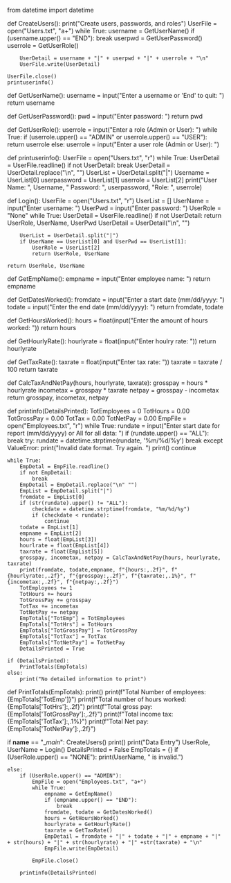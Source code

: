 from datetime import datetime

def CreateUsers():
    print("Create users, passwords, and roles")
    UserFile = open("Users.txt", "a+")
    while True:
        username = GetUserName()
        if (username.upper() == "END"):
            break
        userpwd = GetUserPassword()
        userrole = GetUserRole()
        
        UserDetail = username + "|" + userpwd + "|" + userrole + "\n"
        UserFile.write(UserDetail)
        
    UserFile.close()
    printuserinfo()
    
def GetUserName():
    username = input("Enter a username or 'End' to quit: ")
    return username
    
def GetUserPassword():
    pwd = input("Enter password: ")
    return pwd

def GetUserRole():
    userrole = input("Enter a role (Admin or User): ")
    while True:
        if (userrole.upper() == "ADMIN" or userrole.upper() == "USER"):
            return userrole
        else:
            userrole = input("Enter a user role (Admin or User): ")
            
def printuserinfo():
    UserFile = open("Users.txt", "r")
    while True:
        UserDetail = UserFile.readline()
        if not UserDetail:
            break
        UserDetail = UserDetail.replace("\n", "")
        UserList = UserDetail.split("|")
        Username = UserList[0]
        userpassword = UserList[1]
        userrole = UserList[2]
        print("User Name: ", Username, " Password: ", userpassword, "Role: ", userrole)
        
def Login():
    UserFile = open("Users.txt", "r")
    UserList = []
    UserName = input("Enter username: ")
    UserPwd = input("Enter password: ")
    UserRole = "None"
    while True:
        UserDetail = UserFile.readline()
        if not UserDetail:
            return UserRole, UserName, UserPwd
        UserDetail = UserDetail("\n", "")

        UserList = UserDetail.split("|")
        if UserName == UserList[0] and UserPwd == UserList[1]:
            UserRole = UserList[2]
            return UserRole, UserName

    return UserRole, UserName

def GetEmpName():
    empname = input("Enter employee name: ")
    return empname 

def GetDatesWorked():
    fromdate = input("Enter a start  date (mm/dd/yyyy: ")
    todate = input("Enter the end date (mm/dd/yyyy): ")
    return fromdate, todate

def GetHoursWorked():
    hours = float(input("Enter the amount of hours worked:  "))
    return hours 

def GetHourlyRate():
    hourlyrate = float(input("Enter houlry rate: "))
    return hourlyrate

def GetTaxRate():
    taxrate = float(input("Enter tax rate: "))
    taxrate = taxrate / 100
    return taxrate

def CalcTaxAndNetPay(hours, hourlyrate, taxrate):
    grosspay = hours * hourlyrate
    incometax = grosspay * taxrate
    netpay = grosspay - incometax
    return grosspay, incometax, netpay

def printinfo(DetailsPrinted):
    TotEmployees = 0 
    TotHours = 0.00
    TotGrossPay = 0.00
    TotTax = 0.00
    TotNetPay = 0.00
    EmpFile = open("Employees.txt", "r")
    while True:
        rundate = input("Enter start date for report (mm/dd/yyyy) or All for all data: ")
        if (rundate.upper() == "ALL"):
            break
        try:
            rundate = datetime.strptime(rundate, '%m/%d/%y')
            break
        except ValueError:
            print("Invalid date format. Try again. ")
            print()
            continue
        
    while True:
        EmpDetal = EmpFile.readline()
        if not EmpDetail:
            break
        EmpDetail = EmpDetail.replace("\n" "")
        EmpList = EmpDetail.split("|")
        fromdate = EmpList[0]
        if (str(rundate).upper() != "ALL"):
            checkdate = datetime.strptime(fromdate, "%m/%d/%y")
            if (checkdate < rundate):
                continue
        todate = EmpList[1]
        empname = EmpList[2]
        hours = float(EmpList[3])
        hourlrate = float(EmpList[4])
        taxrate = float(EmpList[5])
        grosspay, incometax, netpay = CalcTaxAndNetPay(hours, hourlyrate, taxrate)
        print(fromdate, todate,empname, f"{hours:,.2f}", f"{hourlyrate:,.2f}", f"{grosspay:,.2f}", f"{taxrate:,.1%}", f"{incometax:,.2f}", f"{netpay:,.2f}")
        TotEmployees += 1
        TotHours += hours
        TotGrossPay += grosspay
        TotTax += incometax
        TotNetPay += netpay
        EmpTotals["TotEmp"] = TotEmployees
        EmpTotals["TotHrs"] = TotHours
        EmpTotals["TotGrossPay"] = TotGrossPay
        EmpTotals["TotTax"] = TotTax
        EmpTotals["TotNetPay"] = TotNetPay
        DetailsPrinted = True

    if (DetailsPrinted):
        PrintTotals(EmpTotals)
    else:
        print("No detailed information to print")

def PrintTotals(EmpTotals):
    print()
    print(f"Total Number of employees: {EmpTotals['TotEmp']}")
    print(f"Total number of hours worked: {EmpTotals['TotHrs']:,.2f}")
    print(f"Total gross pay: {EmpTotals['TotGrossPay']:,.2f}")
    print(f"Total income tax: {EmpTotals['TotTax']:,.1%}")
    print(f"Total Net pay: {EmpTotals['TotNetPay']:,.2f}")
        
if __name__ == "__main_":
    CreateUsers()
    print()
    print("Data Entry")
    UserRole, UserName = Login()
    DetailsPrinted = False
    EmpTotals = {}
    if (UserRole.upper() == "NONE"):
        print(UserName, " is invalid.")

    else:
        if (UserRole.upper() == "ADMIN"):
            EmpFile = open("Employees.txt", "a+")
            while True:
                empname = GetEmpName()
                if (empname.upper() == "END"):
                    break
                fromdate, todate = GetDatesWorked()
                hours = GetHoursWorked()
                hourlyrate = GetHourlyRate()
                taxrate = GetTaxRate()
                EmpDetail = fromdate + "|" + todate + "|" + empname + "|" + str(hours) + "|" + str(hourlyrate) + "|" +str(taxrate) + "\n"
                EmpFile.write(EmpDetail)

            EmpFile.close()
            
        printinfo(DetailsPrinted)
